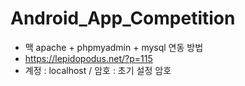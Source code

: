 # Android_App_Competition

- 맥 apache + phpmyadmin + mysql 연동 방법
- https://lepidopodus.net/?p=115 
- 계정 : localhost / 암호 : 초기 설정 암호
